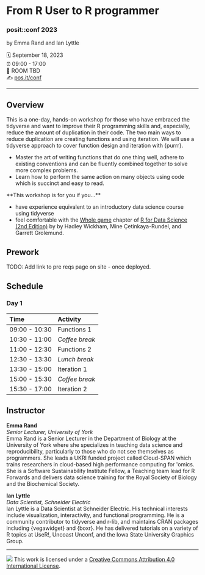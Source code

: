 # From R User to R programmer

### posit::conf 2023

by Emma Rand and Ian Lyttle

:spiral_calendar: September 18, 2023\
:alarm_clock: 09:00 - 17:00\
:hotel: ROOM TBD\
:writing_hand: [pos.it/conf](http://pos.it/conf)

------------------------------------------------------------------------

## Overview

This is a one-day, hands-on workshop for those who have embraced the tidyverse and want to improve their R programming skills and, especially, reduce the amount of duplication in their code. The two main ways to reduce duplication are creating functions and using iteration. We will use a tidyverse approach to cover function design and iteration with {purrr}.

-   Master the art of writing functions that do one thing well, adhere to existing conventions and can be fluently combined together to solve more complex problems.
-   Learn how to perform the same action on many objects using code which is succinct and easy to read.

\*\*This workshop is for you if you...\*\*

-   have experience equivalent to an introductory data science course using tidyverse
-   feel comfortable with the [Whole game](https://r4ds.hadley.nz/whole-game.html) chapter of [R for Data Science (2nd Edition)](https://r4ds.hadley.nz/) by by Hadley Wickham, Mine Çetinkaya-Rundel, and Garrett Grolemund.

## Prework

TODO: Add link to pre reqs page on site - once deployed.

## Schedule

### Day 1

| Time          | Activity       |
|:--------------|:---------------|
| 09:00 - 10:30 | Functions 1    |
| 10:30 - 11:00 | *Coffee break* |
| 11:00 - 12:30 | Functions 2    |
| 12:30 - 13:30 | *Lunch break*  |
| 13:30 - 15:00 | Iteration 1    |
| 15:00 - 15:30 | *Coffee break* |
| 15:30 - 17:00 | Iteration 2    |

## Instructor

**Emma Rand**\
*Senior Lecturer, University of York*\
Emma Rand is a Senior Lecturer in the Department of Biology at the University of York where she specializes in teaching data science and reproducibility, particularly to those who do not see themselves as programmers. She leads a UKRI funded project called Cloud-SPAN which trains researchers in cloud-based high performance computing for 'omics. She is a Software Sustainability Institute Fellow, a Teaching team lead for R Forwards and delivers data science training for the Royal Society of Biology and the Biochemical Society.

**Ian Lyttle**\
*Data Scientist, Schneider Electric*\
Ian Lyttle is a Data Scientist at Schneider Electric. His technical interests include visualization, interactivity, and functional programming. He is a community contributor to tidyverse and r-lib, and maintains CRAN packages including {vegawidget} and {boxr}. He has delivered tutorials on a variety of R topics at UseR!, Uncoast Unconf, and the Iowa State University Graphics Group.

------------------------------------------------------------------------

![](https://i.creativecommons.org/l/by/4.0/88x31.png) This work is licensed under a [Creative Commons Attribution 4.0 International License](https://creativecommons.org/licenses/by/4.0/).
